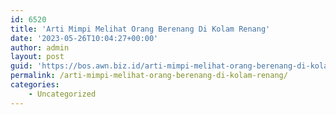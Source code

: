 ```yaml
---
id: 6520
title: 'Arti Mimpi Melihat Orang Berenang Di Kolam Renang'
date: '2023-05-26T10:04:27+00:00'
author: admin
layout: post
guid: 'https://bos.awn.biz.id/arti-mimpi-melihat-orang-berenang-di-kolam-renang/'
permalink: /arti-mimpi-melihat-orang-berenang-di-kolam-renang/
categories:
    - Uncategorized
---
```


